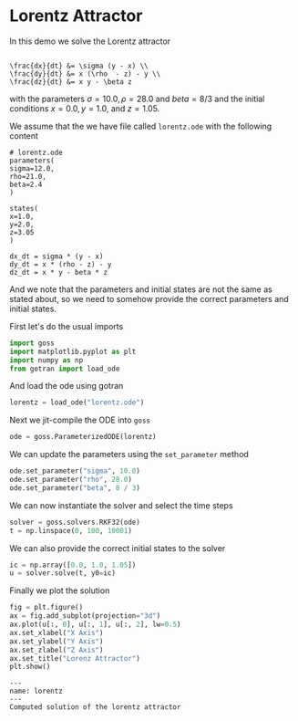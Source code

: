 <!-- #region -->
# Lorentz Attractor

In this demo we solve the Lorentz attractor

```{math}

\frac{dx}{dt} &= \sigma (y - x) \\
\frac{dy}{dt} &= x (\rho  - z) - y \\
\frac{dz}{dt} &= x y - \beta z
```

with the parameters $\sigma=10.0, \rho=28.0$ and $beta=8/3$ and the initial conditions
$x = 0.0, y = 1.0$, and $z = 1.05$.


We assume that the we have file called `lorentz.ode` with the following content

```
# lorentz.ode
parameters(
sigma=12.0,
rho=21.0,
beta=2.4
)

states(
x=1.0,
y=2.0,
z=3.05
)

dx_dt = sigma * (y - x)
dy_dt = x * (rho - z) - y
dz_dt = x * y - beta * z
```

And we note that the parameters and initial states are not the same as stated about, so we need to somehow provide the correct parameters and initial states.

First let's do the usual imports

<!-- #endregion -->

```python
import goss
import matplotlib.pyplot as plt
import numpy as np
from gotran import load_ode
```


And load the ode using gotran


```python
lorentz = load_ode("lorentz.ode")
```


Next we jit-compile the ODE into `goss`


```python
ode = goss.ParameterizedODE(lorentz)
```


We can update the parameters using the `set_parameter` method


```python
ode.set_parameter("sigma", 10.0)
ode.set_parameter("rho", 28.0)
ode.set_parameter("beta", 8 / 3)
```


We can now instantiate the solver and select the time steps


```python
solver = goss.solvers.RKF32(ode)
t = np.linspace(0, 100, 10001)
```


We can also provide the correct initial states to the solver


```python
ic = np.array([0.0, 1.0, 1.05])
u = solver.solve(t, y0=ic)
```


Finally we plot the solution


```python
fig = plt.figure()
ax = fig.add_subplot(projection="3d")
ax.plot(u[:, 0], u[:, 1], u[:, 2], lw=0.5)
ax.set_xlabel("X Axis")
ax.set_ylabel("Y Axis")
ax.set_zlabel("Z Axis")
ax.set_title("Lorenz Attractor")
plt.show()
```


```{figure} ../_static/lorentz.png
---
name: lorentz
---
Computed solution of the lorentz attractor
```

